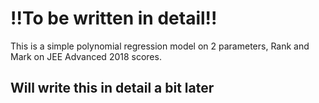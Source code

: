 # !!To be written in detail!!

This is a simple polynomial regression model on 2 parameters, Rank and Mark on JEE Advanced 2018 scores.

## Will write this in detail a bit later
